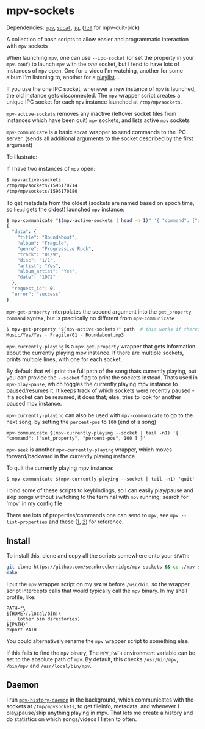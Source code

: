 # mpv-sockets

Dependencies: [`mpv`](https://mpv.io/), [`socat`](https://github.com/craSH/socat), [`jq`](https://github.com/stedolan/jq), ([`fzf`](https://github.com/junegunn/fzf) for mpv-quit-pick)

A collection of bash scripts to allow easier and programmatic interaction with `mpv` sockets

When launching `mpv`, one can use `--ipc-socket` (or set the property in your `mpv.conf`) to launch `mpv` with the _one_ socket, but I tend to have lots of instances of `mpv` open. One for a video I'm watching, another for some album I'm listening to, another for a [playlist](https://github.com/seanbreckenridge/plaintext-playlist)...

If you use the one IPC socket, whenever a new instance of `mpv` is launched, the old instance gets disconnected. The `mpv` wrapper script creates a unique IPC socket for each `mpv` instance launched at `/tmp/mpvsockets`.

`mpv-active-sockets` removes any inactive (leftover socket files from instances which have been quit) `mpv` sockets, and lists active `mpv` sockets

`mpv-communicate` is a basic `socat` wrapper to send commands to the IPC server. (sends all additional arguments to the socket described by the first argument)

To illustrate:

If I have two instances of `mpv` open:

```bash
$ mpv-active-sockets
/tmp/mpvsockets/1596170714
/tmp/mpvsockets/1596170180
```

To get metadata from the oldest (sockets are named based on epoch time, so `head` gets the oldest) launched `mpv` instance:

```bash
$ mpv-communicate "$(mpv-active-sockets | head -n 1)" '{ "command": ["get_property", "metadata"] }' | jq
{
  "data": {
    "title": "Roundabout",
    "album": "Fragile",
    "genre": "Progressive Rock",
    "track": "01/9",
    "disc": "1/1",
    "artist": "Yes",
    "album_artist": "Yes",
    "date": "1972"
  },
  "request_id": 0,
  "error": "success"
}
```

`mpv-get-property` interpolates the second argument into the `get_property` `command` syntax, but is practically no different from `mpv-communicate`

```bash
$ mpv-get-property "$(mpv-active-sockets)" path  # this works if theres only one instance of mpv active
Music/Yes/Yes - Fragile/01 - Roundabout.mp3
```

`mpv-currently-playing` is a `mpv-get-property` wrapper that gets information about the currently playing mpv instance. If there are multiple sockets, prints multiple lines, with one for each socket.

By default that will print the full path of the song thats currently playing, but you can provide the `--socket` flag to print the sockets instead. Thats used in `mpv-play-pause`, which toggles the currently playing mpv instance to paused/resumes it. It keeps track of which sockets were recently paused - if a socket can be resumed, it does that; else, tries to look for another paused mpv instance.

`mpv-currently-playing` can also be used with `mpv-communicate` to go to the next song, by setting the `percent-pos` to `100` (end of a song)

`mpv-communicate $(mpv-currently-playing --socket | tail -n1) '{ "command": ["set_property", "percent-pos", 100 ] }'`

`mpv-seek` is another `mpv-currently-playing` wrapper, which moves forward/backward in the currently playing instance

To quit the currently playing mpv instance:

`$ mpv-communicate $(mpv-currently-playing --socket | tail -n1) 'quit'`

I bind some of these scripts to keybindings, so I can easily play/pause and skip songs without switching to the terminal with `mpv` running; search for 'mpv' in my [config file](https://sean.fish/d/i3/config)

There are lots of properties/commands one can send to `mpv`, see `mpv --list-properties` and these ([1](https://stackoverflow.com/q/35013075/9348376), [2](https://stackoverflow.com/q/62582594/9348376)) for reference.

## Install

To install this, clone and copy all the scripts somewhere onto your `$PATH`:

```bash
git clone https://github.com/seanbreckenridge/mpv-sockets && cd ./mpv-sockets
make
```

I put the `mpv` wrapper script on my `$PATH` before `/usr/bin`, so the wrapper script intercepts calls that would typically call the `mpv` binary. In my shell profile, like:

```
PATH="\
${HOME}/.local/bin:\
... (other bin directories)
${PATH}"
export PATH
```

You could alternatively rename the `mpv` wrapper script to something else.

If this fails to find the `mpv` binary, The `MPV_PATH` environment variable can be set to the absolute path of `mpv`. By default, this checks `/usr/bin/mpv`, `/bin/mpv` and `/usr/local/bin/mpv`.

## Daemon

I run [`mpv-history-daemon`](https://github.com/seanbreckenridge/mpv-history-daemon) in the background, which communicates with the sockets at `/tmp/mpvsockets`, to get fileinfo, metadata, and whenever I play/pause/skip anything playing in mpv. That lets me create a history and do statistics on which songs/videos I listen to often.
